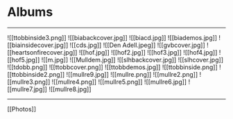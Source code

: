 # Albums

---

![[ttobbinside3.png]]
![[biabackcover.jpg]]
![[biacd.jpg]]
![[biademos.jpg]]
![[biainsidecover.jpg]]
![[cds.jpg]]
![[Den Adell.jpeg]]
![[gvbcover.jpg]]
![[heartsonfirecover.jpg]]
![[hof.jpg]]
![[hof2.jpg]]
![[hof3.jpg]]
![[hof4.jpg]]
![[hof5.jpg]]
![[m.jpg]]
![[Mulldem.jpg]]
![[slhbackcover.jpg]]
![[slhcover.jpg]]
![[tdobb.png]]
![[ttobbcover.png]]
![[ttobbdemos.jpg]]
![[ttobbinside.png]]
![[ttobbinside2.png]]
![[mullre9.jpg]]
![[mullre.png]]
![[mullre2.png]]
![[mullre3.png]]
![[mullre4.png]]
![[mullre5.png]]
![[mullre6.jpg]]
![[mullre7.jpg]]
![[mullre8.jpg]]

---

[[Photos]]